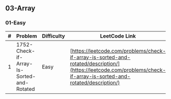 
## 03-Array

### 01-Easy

| # | Problem | Difficulty | LeetCode Link |
| - | ------- | ---------- | ------------- |
| 1 | 1752-Check-if-Array-Is-Sorted-and-Rotated | Easy | [https://leetcode.com/problems/check-if-array-is-sorted-and-rotated/description/](https://leetcode.com/problems/check-if-array-is-sorted-and-rotated/description/) |
